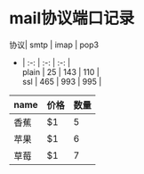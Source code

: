 # mail协议端口记录

协议| smtp | imap | pop3  
- | :-: | :-: | :-: |  
plain | 25  | 143 | 110 |  
ssl | 465 | 993 | 995 |  

name | 价格 |  数量
-|-|-
香蕉 | $1 | 5 |
苹果 | $1 | 6 |
草莓 | $1 | 7 |
